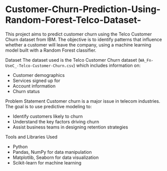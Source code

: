 # Customer-Churn-Prediction-Using-Random-Forest-Telco-Dataset-

This project aims to predict customer churn using the Telco Customer Churn dataset from IBM. The objective is to identify patterns that influence whether a customer will leave the company, using a machine learning model built with a Random Forest classifier.

Dataset
The dataset used is the Telco Customer Churn dataset (`WA_Fn-UseC_-Telco-Customer-Churn.csv`) which includes information on:
- Customer demographics
- Services signed up for
- Account information
- Churn status

Problem Statement
Customer churn is a major issue in telecom industries. The goal is to use predictive modeling to:
- Identify customers likely to churn
- Understand the key factors driving churn
- Assist business teams in designing retention strategies

Tools and Libraries Used
- Python
- Pandas, NumPy for data manipulation
- Matplotlib, Seaborn for data visualization
- Scikit-learn for machine learning
